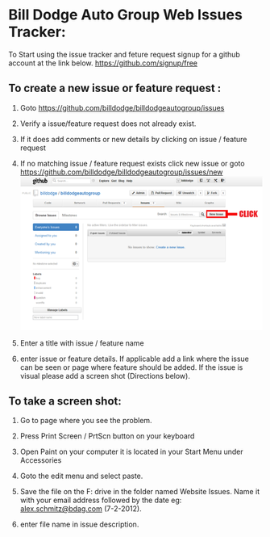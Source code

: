 Bill Dodge Auto Group Web Issues Tracker:
==================

To Start using the issue tracker and feture request signup for a github account at the link below. 
https://github.com/signup/free

To create a new issue or feature request :
-----------------------------------------

1. Goto https://github.com/billdodge/billdodgeautogroup/issues 

2. Verify a issue/feature request does not already exist.

3. If it does add comments or new details by clicking on issue / feature request

4. If no matching issue / feature request exists click new issue or goto https://github.com/billdodge/billdodgeautogroup/issues/new
![New issue button](https://github.com/billdodge/billdodgeautogroup/raw/master/readme_image.png)

5. Enter a title with issue / feature name

6. enter issue or feature details. If applicable add a link where the issue can be seen or page where feature should be added. If the issue is visual please add a screen shot  (Directions below). 

To take a screen shot:
-----------------------

1. Go to page where you see the problem.

2. Press Print Screen / PrtScn button on your keyboard
 
3. Open Paint on your computer it is located in your Start Menu under Accessories 

4. Goto the edit menu and select paste.

5. Save the file on the F: drive in the folder named Website Issues. Name it with your email address followed by the date eg: alex.schmitz@bdag.com (7-2-2012).

6. enter file name in issue description.
